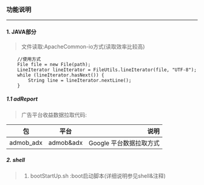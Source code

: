 ### 功能说明
---
#### 1. JAVA部分
>文件读取:ApacheCommon-io方式(读取效率比较高)

```
    //使用方式
    File file = new File(path);
    LineIterator lineIterator = FileUtils.lineIterator(file, "UTF-8");
    while (lineIterator.hasNext()) {
        String line = lineIterator.nextLine();
    }
```

##### 1.1 adReport
> 广告平台收益数据拉取代码:

|包|平台|说明|
|-|:-:|-:|
|admob_adx|admob&adx|Google 平台数据拉取方式|


##### 2. shell
>1. bootStartUp.sh :boot启动脚本(详细说明参见shell&注释)

